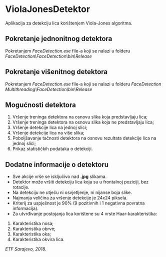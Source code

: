 # ViolaJonesDetektor

Aplikacija za detekciju lica korištenjem Viola-Jones algoritma.

## Pokretanje jednonitnog detektora

Pokretanjem *FaceDetection.exe* file-a koji se nalazi u folderu *FaceDetection\FaceDetection\bin\Release*

## Pokretanje višenitnog detektora

Pokretanjem *FaceDetection.exe* file-a koji se nalazi u folderu *FaceDetection Multithreading\FaceDetection\bin\Release*

## Mogućnosti detektora

1. Vršenje treninga detektora na osnovu slika koja predstavljaju lica;
2. Vršenje treninga detektora na osnovu slika koja ne predstavljaju lica;
3. Vršenje detekcije lica na jednoj slici;
4. Vršenje detekcije lica na više slika;
5. Poboljšavanje tačnosti detektora na osnovu rezultata detekcije lica na jednoj slici;
6. Prikaz statističkih podataka o detekciji.

## Dodatne informacije o detektoru

- Sve akcije vrše se isključivo nad **.jpg** slikama.
- Detektor može vršiti detekciju lica koja su u frontalnoj poziciji, bez rotacije.
- Na detekciju ne utječu ni osvjetljenje, ni nijanse boja slike.
- Najmanja veličina za vršenje detekcije je 24x24 piksela.
- Kriterij za uspješnost je 90% (9 pozitivnih i 1 negativna povratna informacija).
- Za utvrđivanje postojanja lica korištene su 4 vrste Haar-karakteristika:
1. Karakteristika nosa;
2. Karakteristika obrve;
3. Karakteristika oka;
4. Karakteristika okvira lica.

*ETF Sarajevo, 2018.*
